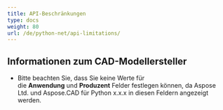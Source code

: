 ```yaml
---
title: API-Beschränkungen
type: docs
weight: 80
url: /de/python-net/api-limitations/
---
```


## **Informationen zum CAD-Modellersteller**
- Bitte beachten Sie, dass Sie keine Werte für die **Anwendung** und **Produzent** Felder festlegen können, da Aspose Ltd. und Aspose.CAD für Python x.x.x in diesen Feldern angezeigt werden.
